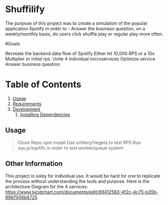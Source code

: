 # Shuffilify

The purpose of this project was to create a simulation of the popular application Spotify in order to - 
Answer the business question, on a weekly/monthly basis, do users click shuffle play or regular play more often.

#Goals

Recreate the backend data flow of Spotify
Either hit 10,000 RPS or a 10x Multiplier or initial rps.
Unite 4 individual microservices
Optimize service
Answer business question

# Table of Contents

1. [Usage](#Usage)
1. [Requirements](#requirements)
1. [Development](#development)
    1. [Installing Dependencies](#installing-dependencies)

## Usage

> Clone Repo
> npm install
> Use artillery/Vegeta to test RPS
> Run sqs.js/sqsfifo in order to test worker/queue system
> 

## Other Information

This project is soley for individual use. It would be hard for one to replicate the process without understanding the tools and purpose.
Here is the architecture Diagram for the 4 services: https://www.lucidchart.com/documents/edit/69412583-4f2c-4c75-b35b-8997006b6725

